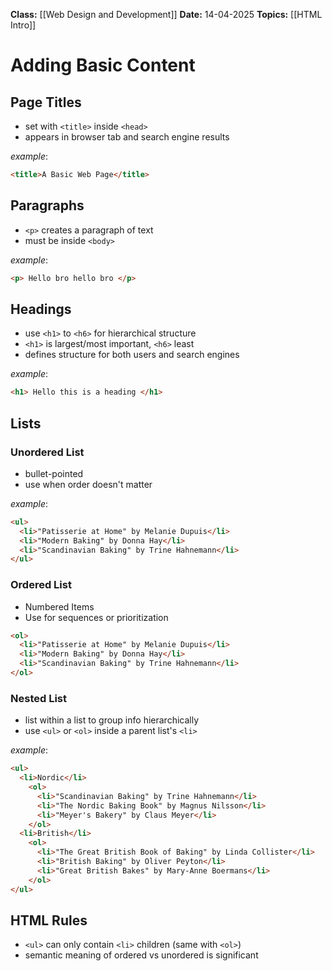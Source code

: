 **Class:** [[Web Design and Development]]
**Date:** 14-04-2025
**Topics:** [[HTML Intro]]

# Adding Basic Content

## Page Titles

- set with `<title>` inside `<head>`
- appears in browser tab and search engine results

*example*:
```html
<title>A Basic Web Page</title>
```

## Paragraphs
- `<p>` creates a paragraph of text
- must be inside `<body>`

*example*:
```html
<p> Hello bro hello bro </p>
```

## Headings
- use `<h1>` to `<h6>` for hierarchical structure
- `<h1>` is largest/most important, `<h6>` least
- defines structure for both users and search engines

*example*:
```html
<h1> Hello this is a heading </h1>
```

## Lists
### Unordered List 
- bullet-pointed
- use when order doesn't matter

*example*: 
```html
<ul>
  <li>"Patisserie at Home" by Melanie Dupuis</li>
  <li>"Modern Baking" by Donna Hay</li>
  <li>"Scandinavian Baking" by Trine Hahnemann</li>
</ul>
```

### Ordered List
- Numbered Items
- Use for sequences or prioritization

```html
<ol>
  <li>"Patisserie at Home" by Melanie Dupuis</li>
  <li>"Modern Baking" by Donna Hay</li>
  <li>"Scandinavian Baking" by Trine Hahnemann</li>
</ol>
```

### Nested List
- list within a list to group info hierarchically
- use `<ul>` or `<ol>` inside a parent list's `<li>`

*example*:
```html
<ul>
  <li>Nordic</li>
    <ol>
      <li>"Scandinavian Baking" by Trine Hahnemann</li>
      <li>"The Nordic Baking Book" by Magnus Nilsson</li>
      <li>"Meyer's Bakery" by Claus Meyer</li>
    </ol>
  <li>British</li>
    <ol>
      <li>"The Great British Book of Baking" by Linda Collister</li>
      <li>"British Baking" by Oliver Peyton</li>
      <li>"Great British Bakes" by Mary-Anne Boermans</li>
    </ol>
</ul>
```

## HTML Rules
- `<ul>` can only contain `<li>` children (same with `<ol>`)
- semantic meaning of ordered vs unordered is significant
